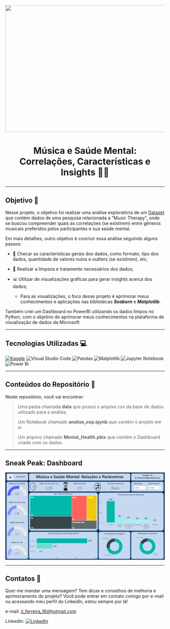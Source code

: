 <kbd><img src="https://www.platformmagazine.co.uk/wp-content/uploads/2020/02/Music-In-Mind-no-text.jpg" width="900" height="400"/></kbd>

<h1>
    <p align="center">
        Música e Saúde Mental: Correlações, Características e Insights 🎵🧠
    </p>
</h1>

---

## Objetivo 🎯

Nesse projeto, o objetivo foi realizar uma análise exploratória de um [Dataset](https://www.kaggle.com/datasets/catherinerasgaitis/mxmh-survey-results) que contém dados de uma pesquisa relacionada a "Music Therapy", onde se buscou compreender quais as correlações (se existirem) entre gêneros musicais preferidos pelos participantes e sua saúde mental.
 
Em mais detalhes, outro objetivo é concluir essa análise seguindo alguns passos:

- 🎲 Checar as características gerais dos dados, como formato, tipo dos dados, quantidade de valores nulos e outliers (se existirem), etc;

- 🧹 Realizar a limpeza e tratamento necessários dos dados;

- 📊 Utilizar de visualizações gráficas para gerar insights acerca dos dados;
     
     - Para as visualizações, o foco desse projeto é aprimorar meus conhecimentos e aplicações nas bibliotecas ***Seaborn*** e ***Matplotlib***.

Também criei um Dashboard no PowerBI utilizando os dados limpos no Python, com o objetivo de aprimorar meus conhecimentos na plataforma de visualização de dados da Microsoft.

--- 

## Tecnologias Utilizadas 💻

[![Kaggle](https://img.shields.io/badge/Kaggle-035a7d?style=for-the-badge&logo=kaggle&logoColor=white)](https://www.kaggle.com/) ![Visual Studio Code](https://img.shields.io/badge/Visual%20Studio%20Code-0078d7.svg?style=for-the-badge&logo=visual-studio-code&logoColor=white) ![Pandas](https://img.shields.io/badge/pandas-%23150458.svg?style=for-the-badge&logo=pandas&logoColor=white) ![Matplotlib](https://img.shields.io/badge/Matplotlib-%23ffffff.svg?style=for-the-badge&logo=Matplotlib&logoColor=black) ![Jupyter Notebook](https://img.shields.io/badge/jupyter-%23FA0F00.svg?style=for-the-badge&logo=jupyter&logoColor=white) ![Power Bi](https://img.shields.io/badge/power_bi-F2C811?style=for-the-badge&logo=powerbi&logoColor=black)

---

## Conteúdos do Repositório 📁

Neste reposítório, você vai encontrar:

> Uma pasta chamada **data** que possui o arquivo csv da base de dados utilizado para a análise;
>
> Um Notebook chamado **analise_exp.ipynb** que contém o projeto em si.
>
> Um arquivo chamado **Mental_Health.pbix** que contém o Dashboard criado com os dados.

---

## Sneak Peak: Dashboard

![dashboard](https://github.com/JoSEPHDev2022/Mental_Health_X_Music/blob/main/dash.png)

---

## Contatos 📧

Quer me mandar uma mensagem? Tem dicas e conselhos de melhoria e aprimoramento do projeto? Você pode entrar em contato comigo por e-mail ou acessando meu perfil do LinkedIn, estou sempre por lá!

e-mail: jl_ferreira_16@hotmail.com

LinkedIn: [![LinkedIn](https://img.shields.io/badge/linkedin-%230077B5.svg?style=for-the-badge&logo=linkedin&logoColor=white)](https://www.linkedin.com/in/jose-luiz-ferreira-junior/)

